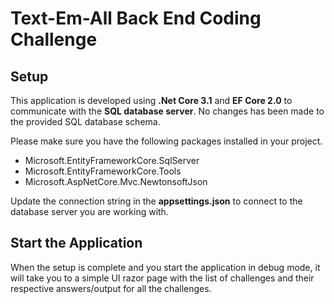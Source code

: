 # Text-Em-All Back End Coding Challenge

## Setup
This application is developed using **.Net Core 3.1** and **EF Core 2.0** to communicate with the **SQL database server**. 
No changes has been made to the provided SQL database schema.

Please make sure you have the following packages installed in your project.

- Microsoft.EntityFrameworkCore.SqlServer
- Microsoft.EntityFrameworkCore.Tools
- Microsoft.AspNetCore.Mvc.NewtonsoftJson

Update the connection string in the **appsettings.json** to connect to the database server you are working with.

## Start the Application
When the setup is complete and you start the application in debug mode, it will take you to a simple UI razor page with the list of challenges and their respective answers/output for all the challenges.

